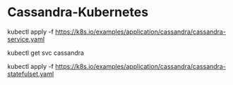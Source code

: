 # Cassandra-Kubernetes

kubectl apply -f https://k8s.io/examples/application/cassandra/cassandra-service.yaml

kubectl get svc cassandra

kubectl apply -f https://k8s.io/examples/application/cassandra/cassandra-statefulset.yaml


